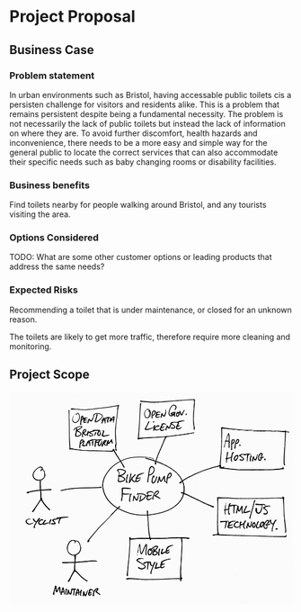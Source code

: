 # Project Proposal

## Business Case

### Problem statement
In urban environments such as Bristol, having accessable public toilets cis a persisten challenge for visitors and residents alike. This is a problem that remains persistent despite being a fundamental necessity. The problem is not necessarily the lack of public toilets but instead the lack of information on where they are. To avoid further discomfort, health hazards and inconvenience, there needs to be a more easy and simple way for the general public to locate the correct services that can also accommodate their specific needs such as baby changing rooms or disability facilities.

### Business benefits
Find toilets nearby for people walking around Bristol, and any tourists visiting the area.

### Options Considered
TODO: What are some other customer options or leading products that address the same needs?

### Expected Risks
Recommending a toilet that is under maintenance, or closed for an unknown reason.

The toilets are likely to get more traffic, therefore require more cleaning and monitoring.

## Project Scope
![Insert your Context Diagram Here](images/context.png)
